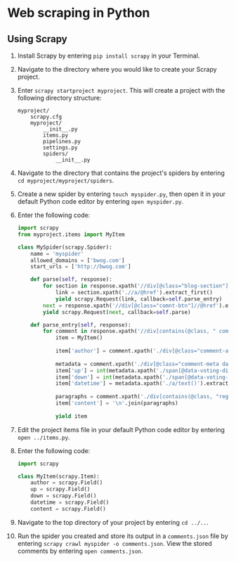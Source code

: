 # Web scraping in Python

## Using Scrapy ##

 1. Install Scrapy by entering `pip install scrapy` in your Terminal.

 2. Navigate to the directory where you would like to create your Scrapy project.

 3. Enter `scrapy startproject myproject`. This will create a project with the following directory structure:

    ```
    myproject/
        scrapy.cfg
        myproject/
            __init__.py
            items.py
            pipelines.py
            settings.py
            spiders/
                __init__.py
    ```
    
 4. Navigate to the directory that contains the project's spiders by entering `cd myproject/myproject/spiders`.

 5. Create a new spider by entering `touch myspider.py`, then open it in your default Python code editor by entering `open myspider.py`.

 6. Enter the following code:

    ```python
    import scrapy
    from myproject.items import MyItem

    class MySpider(scrapy.Spider):
        name = 'myspider'
        allowed_domains = ['bwog.com']
        start_urls = ['http://bwog.com']

        def parse(self, response):
            for section in response.xpath('//div[@class="blog-section"]'):
                link = section.xpath('.//a/@href').extract_first()
                yield scrapy.Request(link, callback=self.parse_entry)
            next = response.xpath('//div[@class="comnt-btn"]//@href').extract_first()
            yield scrapy.Request(next, callback=self.parse)

        def parse_entry(self, response):
            for comment in response.xpath('//div[contains(@class, " comment-body")]'):
                item = MyItem()
                
                item['author'] = comment.xpath('./div[@class="comment-author vcard"]/cite/text()').extract_first()
                
                metadata = comment.xpath('./div[@class="comment-meta datetime"]')
                item['up'] = int(metadata.xpath('./span[@data-voting-direction="up"]/span/text()').extract_first())
                item['down'] = int(metadata.xpath('./span[@data-voting-direction="down"]/span/text()').extract_first())
                item['datetime'] = metadata.xpath('./a/text()').extract_first().strip()
                
                paragraphs = comment.xpath('./div[contains(@class, "reg-comment-body")]/p/text()').extract()
                item['content'] = '\n'.join(paragraphs)
                
                yield item
    ```

 7. Edit the project items file in your default Python code editor by entering `open ../items.py`.

 8. Enter the following code:

    ```python
    import scrapy

    class MyItem(scrapy.Item):
        author = scrapy.Field()
        up = scrapy.Field()
        down = scrapy.Field()
        datetime = scrapy.Field()
        content = scrapy.Field()
    ```

 9. Navigate to the top directory of your project by entering `cd ../..`.

 10. Run the spider you created and store its output in a `comments.json` file by entering `scrapy crawl myspider -o comments.json`. View the stored comments by entering `open comments.json`.